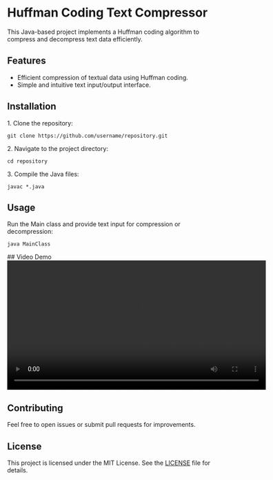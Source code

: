 <!DOCTYPE html>
<html lang="en">
<head>
</head>
<body>
    <h1>Huffman Coding Text Compressor</h1>
    <p>This Java-based project implements a Huffman coding algorithm to compress and decompress text data efficiently.</p>
    <h2>Features</h2>
    <ul>
        <li>Efficient compression of textual data using Huffman coding.</li>
        <li>Simple and intuitive text input/output interface.</li>
    </ul>
 <h2>Installation</h2>
    <p>1. Clone the repository:</p>
    <pre><code>git clone https://github.com/username/repository.git</code></pre>
    <p>2. Navigate to the project directory:</p>
    <pre><code>cd repository</code></pre>
    <p>3. Compile the Java files:</p>
    <pre><code>javac *.java</code></pre>
    
<h2>Usage</h2>
    <p>Run the Main class and provide text input for compression or decompression:</p>
    <pre><code>java MainClass</code></pre>
## Video Demo

<video width="600" controls>
  <source src="https://github.com/ItsMeRanajit/Text-compressor-using-Huffman-Coding/huffman.mp4" type="video/mp4">
  Your browser does not support the video tag.
</video>
    
<h2>Contributing</h2>
    <p>Feel free to open issues or submit pull requests for improvements.</p>
    
<h2>License</h2>
    <p>This project is licensed under the MIT License. See the <a href="LICENSE">LICENSE</a> file for details.</p>
</body>
</html>
